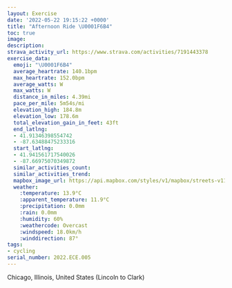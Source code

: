 ```yaml
---
layout: Exercise
date: '2022-05-22 19:15:22 +0000'
title: "Afternoon Ride \U0001F6B4"
toc: true
image:
description:
strava_activity_url: https://www.strava.com/activities/7191443378
exercise_data:
  emoji: "\U0001F6B4"
  average_heartrate: 140.1bpm
  max_heartrate: 152.0bpm
  average_watts: W
  max_watts: W
  distance_in_miles: 4.39mi
  pace_per_mile: 5m54s/mi
  elevation_high: 184.8m
  elevation_low: 178.6m
  total_elevation_gain_in_feet: 43ft
  end_latlng:
  - 41.91346398554742
  - -87.63488475233316
  start_latlng:
  - 41.941561717540026
  - -87.66975070349872
  similar_activities_count:
  similar_activities_trend:
  mapbox_image_url: https://api.mapbox.com/styles/v1/mapbox/streets-v11/static/path-5+787af2-1.0(wu~~F~~avONWHYBW%40%5DQiFMgG%40aBE%7BGBuBDuAGcBCcC%3FkCCyE%3F%7DICiB%3FmCIcD%3FcJCkBBuBCyBG%7B%40AwAFgCKgJ%3FeCBwAI%7BJCcNDu%40HKLEtB%3FzAEjA%3FZCBCBe%40JU%40I%40s%40KqHFeOC%7D%40KqAQ_AaAgCMSIC%40ExBcBt%40s%40l%40s%40j%40YX%5BNWx%40gB%60AiA~%40gBz%40%7D%40f%40%7D%40dA%7BATc%40Vs%40NUZWlBeArByAbAc%40hAU%60C%7B%40v%40Qj%40Sx%40Ox%40CbBTTBlA%3F%60%40E%60%40Od%40g%40RO%5EMd%40A~%40PhAJtB%40x%40ApAKrB%5D%7CAe%40hAk%40b%40%5B%7C%40u%40nBqBXQz%40Wh%40CVBNFLLXr%40VV%7C%40%60%40n%40P~%40Fb%40%3Fd%40ExB%5D%60AGt%40Wn%40M~%40Kv%40S~A_%40l%40Qp%40IjB%5BvBWlI%7BAdFwAvAg%40v%40c%40dBy%40nBeALEd%40Gh%40YVSBGCOIKKGa%40GGBI%5EA%3FEOAFVfBTfATt%40BGEc%40BABBBl%40Qr%40Bz%40AjDF~%40R%60AVp%40RPj%40JdAB%5CDr%40XZ%5EHP%40JCfADRJLH%60AHd%40Hz%40%5ExAZt%40T%5EHP%40~%40C%7CCYj%40%7BABKBCB%3FHJLF%40PA),pin-s-s+e5b22e(-87.66976,41.94156),pin-s-f+89ae00(-87.63489,41.913459999999965)/auto/800x800?access_token=pk.eyJ1Ijoiam9zaGJlY2ttYW4iLCJhIjoiY205eWR2aDd1MWZ6djJrbXc4a3M0bWZleiJ9.XiG9OWkNcZk2QzjJbxLB4A
  weather:
    :temperature: 13.9°C
    :apparent_temperature: 11.9°C
    :precipitation: 0.0mm
    :rain: 0.0mm
    :humidity: 60%
    :weathercode: Overcast
    :windspeed: 18.0km/h
    :winddirection: 87°
tags:
- cycling
serial_number: 2022.ECE.005
---
```

Chicago, Illinois, United States (Lincoln to Clark)
